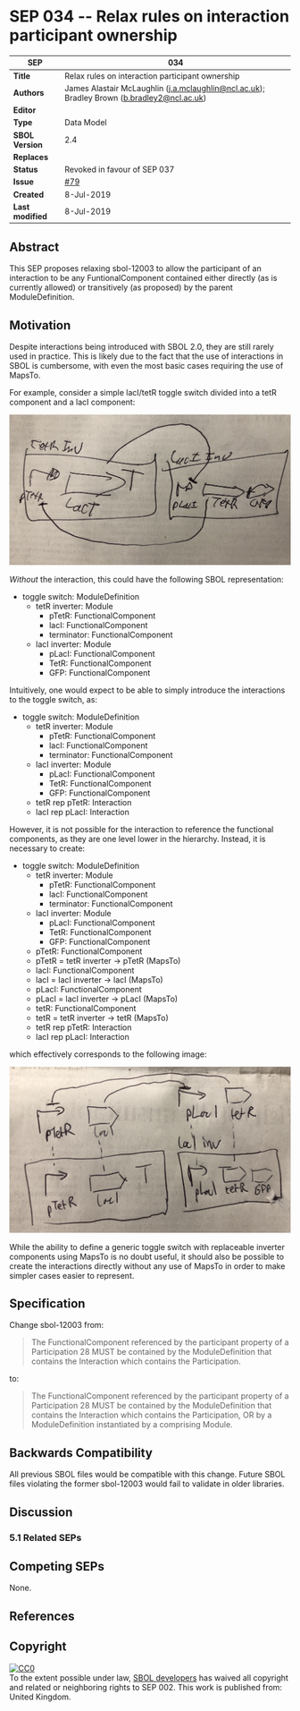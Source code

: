 SEP 034 -- Relax rules on interaction participant ownership
===================================

SEP                     | 034
----------------------|--------------
**Title**                | Relax rules on interaction participant ownership
**Authors**           | James Alastair McLaughlin (j.a.mclaughlin@ncl.ac.uk); Bradley Brown (b.bradley2@ncl.ac.uk)
**Editor**            | 
**Type**               | Data Model
**SBOL Version** | 2.4
**Replaces**        | 
**Status**             | Revoked in favour of SEP 037
**Issue** | [#79](https://github.com/SynBioDex/SEPs/issues/79)
**Created**          | 8-Jul-2019
**Last modified**  | 8-Jul-2019

## Abstract

This SEP proposes relaxing sbol-12003 to allow the participant of an interaction to be any FuntionalComponent contained either directly (as is currently allowed) or transitively (as proposed) by the parent ModuleDefinition.

## Motivation

Despite interactions being introduced with SBOL 2.0, they are still rarely used in practice. This is likely due to the fact that the use of interactions in SBOL is cumbersome, with even the most basic cases requiring the use of MapsTo.

For example, consider a simple lacI/tetR toggle switch divided into a tetR component and a lacI component:

<img src="sep_034_fig1.jpg" />

_Without_ the interaction, this could have the following SBOL representation:

* toggle switch: ModuleDefinition
	* tetR inverter: Module
		* pTetR: FunctionalComponent
		* lacI: FunctionalComponent
		* terminator: FunctionalComponent
	* lacI inverter: Module
		* pLacI: FunctionalComponent
		* TetR: FunctionalComponent
		* GFP: FunctionalComponent

		
Intuitively, one would expect to be able to simply introduce the interactions to the toggle switch, as:

	
* toggle switch: ModuleDefinition
	* tetR inverter: Module
		* pTetR: FunctionalComponent
		* lacI: FunctionalComponent
		* terminator: FunctionalComponent
	* lacI inverter: Module
		* pLacI: FunctionalComponent
		* TetR: FunctionalComponent
		* GFP: FunctionalComponent
	* tetR rep pTetR: Interaction
	* lacI rep pLacI: Interaction

However, it is not possible for the interaction to reference the functional components, as they are one level lower in the hierarchy.  Instead, it is necessary to create:


* toggle switch: ModuleDefinition
	* tetR inverter: Module
		* pTetR: FunctionalComponent
		* lacI: FunctionalComponent
		* terminator: FunctionalComponent
	* lacI inverter: Module
		* pLacI: FunctionalComponent
		* TetR: FunctionalComponent
		* GFP: FunctionalComponent
	* pTetR: FunctionalComponent
	* pTetR = tetR inverter -> pTetR (MapsTo)
	* lacI: FunctionalComponent
	* lacI = lacI inverter -> lacI (MapsTo)
	* pLacI: FunctionalComponent
	* pLacI = lacI inverter -> pLacI (MapsTo)
	* tetR: FunctionalComponent
	* tetR = tetR inverter -> tetR (MapsTo)
	* tetR rep pTetR: Interaction
	* lacI rep pLacI: Interaction

which effectively corresponds to the following image:

<img src="sep_034_fig2.jpg" />

While the ability to define a generic toggle switch with replaceable inverter components using MapsTo is no doubt useful, it should also be possible to create the interactions directly without any use of MapsTo in order to make simpler cases easier to represent.


## Specification

Change sbol-12003 from:

> The FunctionalComponent referenced by the participant property of a Participation 28 MUST be contained by the ModuleDefinition that contains the Interaction which contains the Participation.

to:

> The FunctionalComponent referenced by the participant property of a Participation 28 MUST be contained by the ModuleDefinition that contains the Interaction which contains the Participation, OR by a ModuleDefinition instantiated by a comprising Module.



## Backwards Compatibility <a name='compatibility'></a>

All previous SBOL files would be compatible with this change.  Future SBOL files violating the former sbol-12003 would fail to validate in older libraries.


## Discussion <a name='discussion'></a>

 
### 5.1 Related SEPs


## Competing SEPs <a name='competing_seps'></a>

None.

References <a name='references'></a>
----------------

Copyright <a name='copyright'></a>
-------------

<p xmlns:dct="http://purl.org/dc/terms/" xmlns:vcard="http://www.w3.org/2001/vcard-rdf/3.0#">
  <a rel="license"
     href="http://creativecommons.org/publicdomain/zero/1.0/">
    <img src="http://i.creativecommons.org/p/zero/1.0/88x31.png" style="border-style: none;" alt="CC0" />
  </a>
  <br />
  To the extent possible under law,
  <a rel="dct:publisher"
     href="sbolstandard.org">
    <span property="dct:title">SBOL developers</span></a>
  has waived all copyright and related or neighboring rights to
  <span property="dct:title">SEP 002</span>.
This work is published from:
<span property="vcard:Country" datatype="dct:ISO3166"
      content="US" about="sbolstandard.org">
  United Kingdom</span>.
</p>
